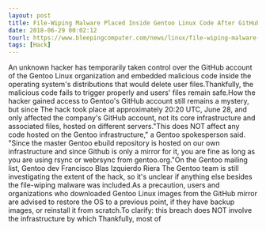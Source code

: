 ```yaml
---
layout: post
title: File-Wiping Malware Placed Inside Gentoo Linux Code After GitHub Account Hack
date: 2018-06-29 00:02:12
tourl: https://www.bleepingcomputer.com/news/linux/file-wiping-malware-placed-inside-gentoo-linux-code-after-github-account-hack/
tags: [Hack]
---
```

An unknown hacker has temporarily taken control over the GitHub account of the Gentoo Linux organization and embedded malicious code inside the operating system's distributions that would delete user files.Thankfully, the malicious code fails to trigger properly and users' files remain safe.How the hacker gained access to Gentoo's GitHub account still remains a mystery, but since The hack took place at approximately 20:20 UTC, June 28, and only affected the company's GitHub account, not its core infrastructure and associated files, hosted on different servers."This does NOT affect any code hosted on the Gentoo infrastructure," a Gentoo spokesperson said. "Since the master Gentoo ebuild repository is hosted on our own infrastructure and since Github is only a mirror for it, you are fine as long as you are using rsync or webrsync from gentoo.org."On the Gentoo mailing list, Gentoo dev Francisco Blas Izquierdo Riera The Gentoo team is still investigating the extent of the hack, so it's unclear if anything else besides the file-wiping malware was included.As a precaution, users and organizations who downloaded Gentoo Linux images from the GitHub mirror are advised to restore the OS to a previous point, if they have backup images, or reinstall it from scratch.To clarify: this breach does NOT involve the infrastructure by which Thankfully, most of  